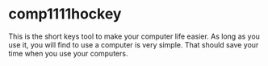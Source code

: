 # comp1111hockey
This is the short keys tool to make your computer life easier. As long as you use it, you will find
to use a computer is very simple. That should save your time when you use your computers.
